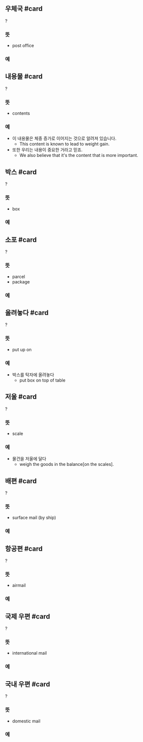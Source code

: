 ## 우체국 #card
?
### 뜻
- post office
### 예

## 내용물 #card
?
### 뜻
- contents
### 예
- 이 내용물은 체중 증가로 이어지는 것으로 알려져 있습니다.
	- This content is known to lead to weight gain.
- 또한 우리는 내용이 중요한 거라고 믿죠.
	- We also believe that it's the content that is more important.

## 박스 #card
?
### 뜻
- box
### 예

## 소포 #card
?
### 뜻
- parcel
- package
### 예


## 올려놓다 #card
?
### 뜻
- put up on
### 예
- 박스를 탁자에 올려놓다
	- put box on top of table

## 저울 #card
?
### 뜻
- scale
### 예
- 물건을 저울에 달다
	- weigh the goods in the balance[on the scales].

## 배편 #card
?
### 뜻
- surface mail (by ship)
### 예


## 항공편 #card
?
### 뜻
- airmail
### 예


## 국제 우편 #card
?
### 뜻
- international mail
### 예

## 국내 우편 #card
?
### 뜻
- domestic mail
### 예

